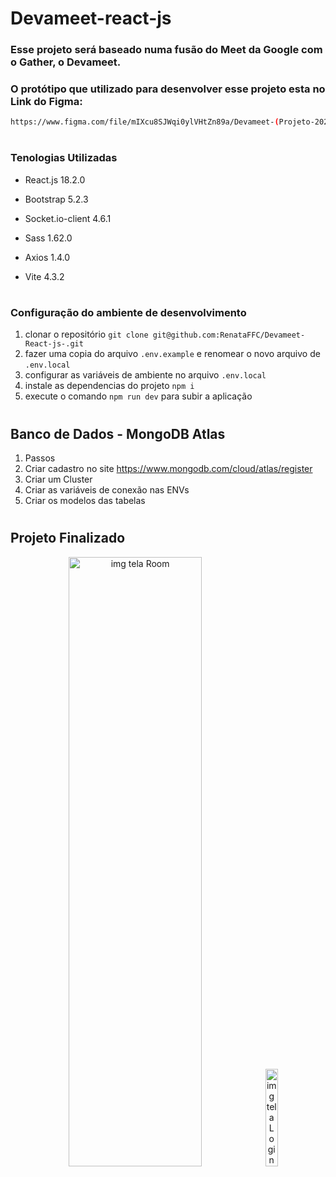 # Devameet-react-js

### Esse projeto será baseado numa fusão do Meet da Google com o Gather, o Devameet.


### O protótipo que utilizado para desenvolver esse projeto esta no  Link do Figma:


```bash
https://www.figma.com/file/mIXcu8SJWqi0ylVHtZn89a/Devameet-(Projeto-2023)

```

#
### Tenologias Utilizadas

- React.js 18.2.0
- Bootstrap 5.2.3
- Socket.io-client 4.6.1
- Sass 1.62.0
- Axios 1.4.0
- Vite 4.3.2
  
  #
### Configuração do ambiente de desenvolvimento

1. clonar o repositório `git clone git@github.com:RenataFFC/Devameet-React-js-.git` 
1. fazer uma copia do arquivo `.env.example` e renomear o novo arquivo de `.env.local`
1. configurar as variáveis de ambiente no arquivo `.env.local`
1. instale as dependencias do projeto `npm i`
1. execute o comando `npm run dev` para subir a aplicação

#
## Banco de Dados - MongoDB Atlas

1. Passos
1. Criar cadastro no site https://www.mongodb.com/cloud/atlas/register
1. Criar um Cluster
1. Criar as variáveis de conexão nas ENVs
1. Criar os modelos das tabelas

# 

## Projeto Finalizado

<div align="center" width="100%">
<img class="logo-nav" height="50%" width="65%" src="https://github.com/RenataFFC/devameet-react-js-main/assets/97262523/01fb6e74-aac4-486b-a225-6c75c1757627" alt="img tela Room">
<img class="logo-nav" height="20%" width="20%" src="https://github.com/RenataFFC/devameet-react-js-main/assets/97262523/acb8104d-4c22-44d8-8620-00a583b9ed58" alt="img tela Login">

 </div>

